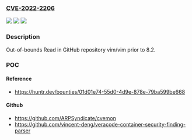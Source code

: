 ### [CVE-2022-2206](https://cve.mitre.org/cgi-bin/cvename.cgi?name=CVE-2022-2206)
![](https://img.shields.io/static/v1?label=Product&message=vim%2Fvim&color=blue)
![](https://img.shields.io/static/v1?label=Version&message=%3C%208.2%20&color=brighgreen)
![](https://img.shields.io/static/v1?label=Vulnerability&message=CWE-125%20Out-of-bounds%20Read&color=brighgreen)

### Description

Out-of-bounds Read in GitHub repository vim/vim prior to 8.2.

### POC

#### Reference
- https://huntr.dev/bounties/01d01e74-55d0-4d9e-878e-79ba599be668

#### Github
- https://github.com/ARPSyndicate/cvemon
- https://github.com/vincent-deng/veracode-container-security-finding-parser

